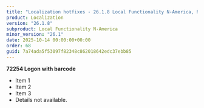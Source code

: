 ```yaml
---
title: "Localization hotfixes - 26.1.8 Local Functionality N-America, Release date October 14, 2025 - Hotfixes"
product: Localization
version: "26.1.8"
subproduct: Local Functionality N-America
minor_version: "26.1"
date: 2025-10-14 00:00:00+00:00
order: 68
guid: 7a74ada5f53097f82348c862018642edc37ebb85
---
```


**72254 Logon with barcode**- Item 1- Item 2- Item 3- Details not available.
